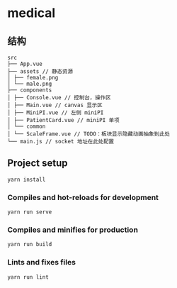 # medical

## 结构

```
src
├── App.vue
├── assets // 静态资源
│ ├── female.png
│ └── male.png
├── components
│ ├── Console.vue // 控制台，操作区
│ ├── Main.vue // canvas 显示区
│ ├── MiniPI.vue // 左侧 miniPI
│ ├── PatientCard.vue // miniPI 单项
│ └── common
│ └── ScaleFrame.vue // TODO：板块显示隐藏动画抽象到此处
└── main.js // socket 地址在此处配置
```

## Project setup

```
yarn install
```

### Compiles and hot-reloads for development

```
yarn run serve
```

### Compiles and minifies for production

```
yarn run build
```

### Lints and fixes files

```
yarn run lint
```
